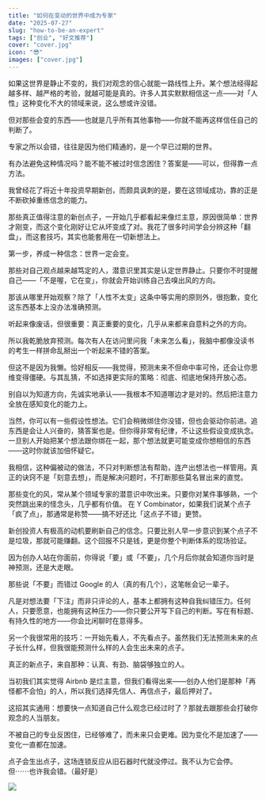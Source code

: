 ```yaml
---
title: "如何在变动的世界中成为专家"
date: "2025-07-27"
slug: "how-to-be-an-expert"
tags: ["创业", "好文推荐"]
cover: "cover.jpg"
icon: "😎"
images: ["cover.jpg"]
---
```

如果这世界是静止不变的，我们对观念的信心就能一路线性上升。某个想法经得起越多样、越严格的考验，就越可能是真的。许多人其实默默相信这一点——对「人性」这种变化不大的领域来说，这么想或许没错。



但对那些会变的东西——也就是几乎所有其他事物——你就不能再这样信任自己的判断了。



专家之所以会错，往往是因为他们精通的，是一个早已过期的世界。



有办法避免这种情况吗？能不能不被过时信念困住？答案是——可以，但得靠一点方法。



我曾经花了将近十年投资早期新创，而颇具讽刺的是，要在这领域成功，靠的正是不断砍掉重练信念的能力。



那些真正值得注意的新创点子，一开始几乎都看起来像烂主意，原因很简单：世界才刚变，而这个变化刚好让它从坏变成了对。我花了很多时间学会分辨这种「翻盘」，而这套技巧，其实也能套用在一切新想法上。



第一步，养成一种信念：世界一定会变。



那些对自己观点越来越笃定的人，潜意识里其实是认定世界静止。只要你不时提醒自己——「不是喔，它在变」，你就会开始训练自己去嗅出风的方向。



那该从哪里开始观察？除了「人性不太变」这条中等实用的原则外，很抱歉，变化这东西基本上没办法准确预测。



听起来像废话，但很重要：真正重要的变化，几乎从来都来自意料之外的方向。



所以我乾脆放弃预测。每次有人在访问里问我「未来怎么看」，我脑中都像没读书的考生一样拼命乱掰出一个听起来不错的答案。



但这不是因为我懒。恰好相反——我觉得，预测未来不但命中率可怜，还会让你思维变得僵硬。与其乱猜，不如选择更实际的策略：彻底、彻底地保持开放心态。



别自以为知道方向，先诚实地承认——我根本不知道哪边才是对的。然后把注意力全放在感知变化的能力上。



当然，你可以有一些假设性想法。它们会稍微绑住你没错，但也会驱动你前进。追东西是会让人兴奋的，猜答案也是。但你得非常有纪律，不让这些假设变成执念。
一旦别人开始把某个想法跟你绑在一起，那个想法就更可能变成你想相信的东西——这时你就该加倍怀疑它。



我相信，这种偏被动的做法，不只对判断想法有帮助，连产出想法也一样管用。真正的诀窍不是「刻意去想」，而是解决问题时，不打断那些莫名冒出来的直觉。



那些变化的风，常从某个领域专家的潜意识中吹出来。只要你对某件事够熟，一个突然跳出来的怪念头，几乎都有价值。
在 Y Combinator，如果我们说某个点子「疯了点」，那通常是称赞——搞不好还比「这点子不错」更赞。



新创投资人有极高的动机要刷新自己的信念。只要比别人早一步意识到某个点子不是垃圾，那就可能赚翻。这个回报不只是钱，更是你整个判断体系的现场验证。



因为创办人站在你面前，你得说「要」或「不要」，几个月后你就会知道你当时是神预测，还是大走眼。



那些说「不要」而错过 Google 的人（真的有几个），这笔帐会记一辈子。



凡是对想法要「下注」而非只评论的人，基本上都拥有这种自我纠错压力。任何人，只要愿意，也能拥有这种压力——你只要公开写下自己的判断。写在有标题、有持久性的地方——你会比闲聊时在意得多。



另一个我很常用的技巧：一开始先看人，不先看点子。虽然我们无法预测未来的点子长什么样，但我很能预测什么样的人会生出未来的点子。



真正的新点子，来自那种：认真、有劲、脑袋够独立的人。



当初我们其实觉得 Airbnb 是烂主意，但我们看得出来——创办人他们是那种「再怪都不会怕」的人，所以我们选择先信人、再信点子，最后押对了。



这招其实通用：想要快一点知道自己什么观念已经过时了？那就去跟那些会打破你观念的人当朋友。



不被自己的专业反困住，已经够难了，而未来只会更难。因为变化不是加速了——变化一直都在加速。



点子会生出点子，这场连锁反应从旧石器时代就没停过。我不认为它会停。
但⋯⋯也许我会错。（最好是）




![](https://prod-files-secure.s3.us-west-2.amazonaws.com/112d0858-5090-4d34-a606-b75eb8d65fd2/46476355-9cf3-4e99-9b7a-3531bc426380/1000202064.png?X-Amz-Algorithm=AWS4-HMAC-SHA256&X-Amz-Content-Sha256=UNSIGNED-PAYLOAD&X-Amz-Credential=ASIAZI2LB466ZTH2J22V%2F20250814%2Fus-west-2%2Fs3%2Faws4_request&X-Amz-Date=20250814T184826Z&X-Amz-Expires=3600&X-Amz-Security-Token=IQoJb3JpZ2luX2VjEAIaCXVzLXdlc3QtMiJGMEQCIHZGbbZiggdqYCkx5ZrOQadKsLS1NUdHhR9OnWY6ppauAiA49Q7xPLIRBCKoE5nJ39YHBUmNp9qRiWQK%2FgXEw9hBZyr%2FAwhLEAAaDDYzNzQyMzE4MzgwNSIMRYG%2BrsR1rSsg0ty1KtwDQld0zXEuNMZ%2BhyDo8%2Byg5vtWFq5AzC7bDLkk4zqKwfT9u52hZmVYs3666Ywp2%2FCWnsXBMOuGCVzYzAaDPyeZZNx1DerUEthJHoTg%2FUQz1hK7KW0fcYc%2BkX7BNkE97kVKboj5DQZ7uBxnP09RTbjGEFkFTEScQ%2FUHFgpiAR68gXWuZrCk1mrzjBiQPZj5od4GZnT6Vx8D69cCkv1iEcqcFhCczuBhJVRPHhf7r3YKLsARN3ZnU%2FDV9Vo2e3%2BdhhNUnhnTB0lwZOyebBWv7dgZbkZBU8BBINK41aW7Znr3FVfHcr2bprirEJrIG8ohOeVpVfDawJSyomH0LaKDaD0vEp2pM24YVgn67HhOCd76g9N4Vp1GD92E8YUCxkG%2FoNH5debjTzwtSpL1q5mJ7FcLx0RIWRY8%2BNNWXSBYBuNEzWoneQsuNysKCd%2Be9S0ciH%2FMJ4HrxNTC00Hj%2FFzi5lznbyPHbceOwW3N%2BcCgsgkh3cuMOBCcT8B5IHusMf2jdpry01BvHeEz6ugGq2rKkUN2U3xGDMG670nhNYBse9HghQhgkXDSps1vVra%2BVZjOMHuPKRLQK0Z8IDG0DN0Lv1g%2B7M4U29V%2Bhbw%2FSTS4fLVRAxoQTODtEgjkUV974Tgwrs%2F4xAY6pgEximt9EOLPVJBmAi%2BbG1Kw%2FWZgPEQxvGpbutdJxtlbdIoRBsdqK5WGNrx%2FzcaWgi6dEv3zrv0qq2P5j2mjBJwdEDCn3gb6gxinwZD73QLgxRgyeKjXIqbrEFx7yZT%2FUnJoX6ZHOw5q3a8WkzPjK3Mdb2MpqCuBJFRsPWRZJd6qBBlI66h%2F0J%2FC9i%2BPfHTSq15Byykn7m5CqklE1wIOKDTXKL3eAUgT&X-Amz-Signature=18f0f6866cde08b0fa37d0c6271152cd82c47c7718c109aaf535b78a572c459a&X-Amz-SignedHeaders=host&x-amz-checksum-mode=ENABLED&x-id=GetObject)

